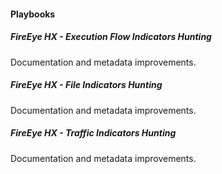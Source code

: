 
#### Playbooks
##### FireEye HX - Execution Flow Indicators Hunting
Documentation and metadata improvements.
##### FireEye HX - File Indicators Hunting
Documentation and metadata improvements.
##### FireEye HX - Traffic Indicators Hunting
Documentation and metadata improvements.
